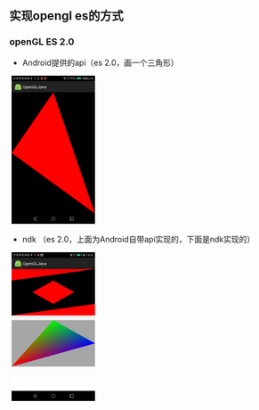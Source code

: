 ## 实现opengl es的方式
### openGL ES 2.0

* Android提供的api（es 2.0，画一个三角形）
<div>
  <img src="https://github.com/GitHub-bigT/openGL-Android/blob/master/images/1.png" width="150px"/>
</div>

* ndk （es 2.0，上面为Android自带api实现的，下面是ndk实现的）

<div>
  <img src="https://github.com/GitHub-bigT/openGL-Android/blob/master/images/cpp.png" width="150px"/>
</div>
